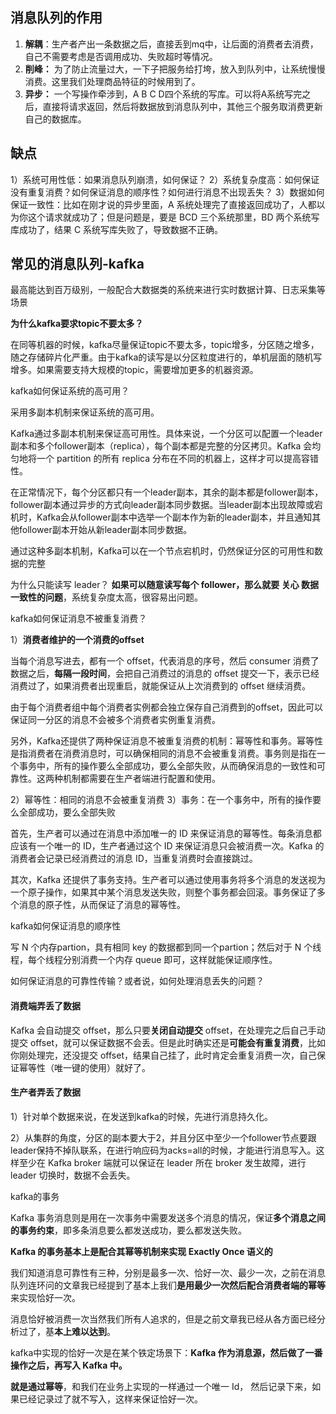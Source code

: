 ## 消息队列的作用

1) **解耦**：生产者产出一条数据之后，直接丢到mq中，让后面的消费者去消费，自己不需要考虑是否调用成功、失败超时等情况。
2) **削峰：** 为了防止流量过大，一下子把服务给打垮，放入到队列中，让系统慢慢消费。这里我们处理商品特征的时候用到了。
4) **异步：** 一个写操作牵涉到，A B C D四个系统的写库。可以将A系统写完之后，直接将请求返回，然后将数据放到消息队列中，其他三个服务取消费更新自己的数据库。

## 缺点

1）系统可用性低：如果消息队列崩溃，如何保证？
2）系统复杂度高：如何保证没有重复消费？如何保证消息的顺序性？如何进行消息不出现丢失？
3）数据如何保证一致性：比如在刚才说的异步里面，A 系统处理完了直接返回成功了，人都以为你这个请求就成功了；但是问题是，要是 BCD 三个系统那里，BD 两个系统写库成功了，结果 C 系统写库失败了，导致数据不正确。

## 常见的消息队列-kafka


最高能达到百万级别，一般配合大数据类的系统来进行实时数据计算、日志采集等场景

**为什么kafka要求topic不要太多？**

在同等机器的时候，kafka尽量保证topic不要太多，topic增多，分区随之增多，随之存储碎片化严重。由于kafka的读写是以分区粒度进行的，单机层面的随机写增多。如果需要支持大规模的topic，需要增加更多的机器资源。


kafka如何保证系统的高可用？

采用多副本机制来保证系统的高可用。

Kafka通过多副本机制来保证高可用性。具体来说，一个分区可以配置一个leader副本和多个follower副本（replica），每个副本都是完整的分区拷贝。Kafka 会均匀地将一个 partition 的所有 replica 分布在不同的机器上，这样才可以提高容错性。

在正常情况下，每个分区都只有一个leader副本，其余的副本都是follower副本，follower副本通过异步的方式向leader副本同步数据。当leader副本出现故障或宕机时，Kafka会从follower副本中选举一个副本作为新的leader副本，并且通知其他follower副本开始从新leader副本同步数据。

通过这种多副本机制，Kafka可以在一个节点宕机时，仍然保证分区的可用性和数据的完整


为什么只能读写 leader？
	**如果可以随意读写每个 follower，那么就要 关心 数据一致性的问题**，系统复杂度太高，很容易出问题。



kafka如何保证消息不被重复消费？

1）**消费者维护的一个消费的offset**

当每个消息写进去，都有一个 offset，代表消息的序号，然后 consumer 消费了数据之后，**每隔一段时间**，会把自己消费过的消息的 offset 提交一下，表示已经消费过了，如果消费者出现重启，就能保证从上次消费到的 offset 继续消费。

由于每个消费者组中每个消费者实例都会独立保存自己消费到的offset，因此可以保证同一分区的消息不会被多个消费者实例重复消费。

另外，Kafka还提供了两种保证消息不被重复消费的机制：幂等性和事务。幂等性是指消费者在消费消息时，可以确保相同的消息不会被重复消费。事务则是指在一个事务中，所有的操作要么全部成功，要么全部失败，从而确保消息的一致性和可靠性。这两种机制都需要在生产者端进行配置和使用。


2）幂等性：相同的消息不会被重复消费
3）事务：在一个事务中，所有的操作要么全部成功，要么全部失败

首先，生产者可以通过在消息中添加唯一的 ID 来保证消息的幂等性。每条消息都应该有一个唯一的 ID，生产者通过这个 ID 来保证消息只会被消费一次。Kafka 的消费者会记录已经消费过的消息 ID，当重复消费时会直接跳过。

其次，Kafka 还提供了事务支持。生产者可以通过使用事务将多个消息的发送视为一个原子操作，如果其中某个消息发送失败，则整个事务都会回滚。事务保证了多个消息的原子性，从而保证了消息的幂等性。


kafka如何保证消息的顺序性

写 N 个内存partion，具有相同 key 的数据都到同一个partion；然后对于 N 个线程，每个线程分别消费一个内存 queue 即可，这样就能保证顺序性。


如何保证消息的可靠性传输？或者说，如何处理消息丢失的问题？

#### 消费端弄丢了数据

 Kafka 会自动提交 offset，那么只要**关闭自动提交** offset，在处理完之后自己手动提交 offset，就可以保证数据不会丢。但是此时确实还是**可能会有重复消费**，比如你刚处理完，还没提交 offset，结果自己挂了，此时肯定会重复消费一次，自己保证幂等性（唯一键的使用）就好了。

#### 生产者弄丢了数据

1）针对单个数据来说，在发送到kafka的时候，先进行消息持久化。

2）从集群的角度，分区的副本要大于2，并且分区中至少一个follower节点要跟leader保持不掉队联系，在进行响应码为acks=all的时候，才能进行消息写入。这样至少在 Kafka broker 端就可以保证在 leader 所在 broker 发生故障，进行 leader 切换时，数据不会丢失。



kafka的事务


Kafka 事务消息则是用在一次事务中需要发送多个消息的情况，保证**多个消息之间的事务约束**，即多条消息要么都发送成功，要么都发送失败。

**Kafka 的事务基本上是配合其幂等机制来实现 Exactly Once 语义的**

我们知道消息可靠性有三种，分别是最多一次、恰好一次、最少一次，之前在消息队列连环问的文章我已经提到了基本上我们**是用最少一次然后配合消费者端的幂等**来实现恰好一次。

消息恰好被消费一次当然我们所有人追求的，但是之前文章我已经从各方面已经分析过了，基**本上难以达到**。

kafka中实现的恰好一次是在某个铁定场景下：**Kafka 作为消息源，然后做了一番操作之后，再写入 Kafka 中。**

**就是通过幂等**，和我们在业务上实现的一样通过一个唯一 Id， 然后记录下来，如果已经记录过了就不写入，这样来保证恰好一次。


